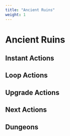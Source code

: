 ```yaml
---
title: "Ancient Ruins"
weight: 1
---
```


# Ancient Ruins
## Instant Actions

## Loop Actions

## Upgrade Actions

## Next Actions

## Dungeons
